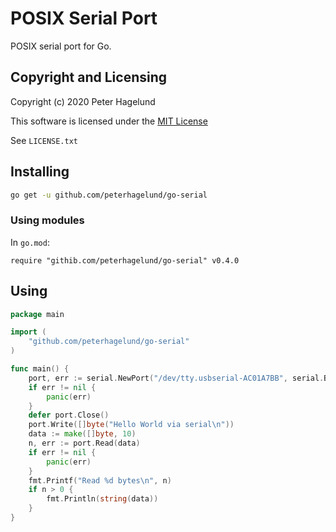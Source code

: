 # POSIX Serial Port

POSIX serial port for Go.

## Copyright and Licensing

Copyright (c) 2020 Peter Hagelund

This software is licensed under the [MIT License](https://en.wikipedia.org/wiki/MIT_License)

See `LICENSE.txt`

## Installing

```bash
go get -u github.com/peterhagelund/go-serial
```

### Using modules

In `go.mod`:

```
require "githib.com/peterhagelund/go-serial" v0.4.0
```

## Using
```go
package main

import (
	"github.com/peterhagelund/go-serial"
)

func main() {
	port, err := serial.NewPort("/dev/tty.usbserial-AC01A7BB", serial.BaudRate9600, serial.ParityNone, serial.DataBits8, serial.StopBits1)
	if err != nil {
		panic(err)
	}
	defer port.Close()
	port.Write([]byte("Hello World via serial\n"))
	data := make([]byte, 10)
	n, err := port.Read(data)
	if err != nil {
		panic(err)
	}
	fmt.Printf("Read %d bytes\n", n)
	if n > 0 {
		fmt.Println(string(data))
	}
}
```
